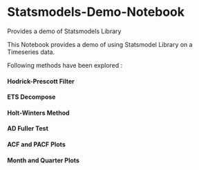 # Statsmodels-Demo-Notebook
Provides a demo of Statsmodels Library 

This Notebook provides a demo of using Statsmodel Library on a Timeseries data. 

Following methods have been explored :

#### Hodrick-Prescott Filter

#### ETS Decompose

#### Holt-Winters Method

#### AD Fuller Test

#### ACF and PACF Plots

#### Month and Quarter Plots
